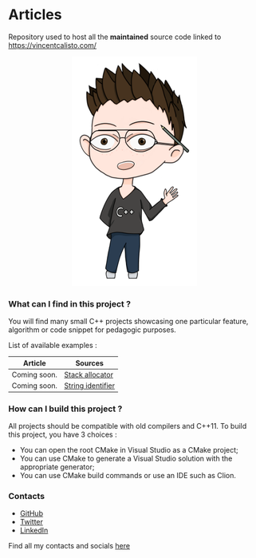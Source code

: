 # Articles

Repository used to host all the **maintained** source code linked to https://vincentcalisto.com/

<p align="center">
<img src="https://raw.githubusercontent.com/aredhele33/Articles/main/Press/drawing_article_doodle_hello.png" alt="Banner"/>
</p>

### What can I find in this project ?

You will find many small C++ projects showcasing one particular feature, algorithm or code snippet for
pedagogic purposes.

List of available examples :

| Article      | Sources                           |
|--------------|-----------------------------------|
| Coming soon. | <a href="https://github.com/aredhele33/Articles/tree/main/Article_StackAllocator"> Stack allocator  </a> |
| Coming soon. | <a href="https://github.com/aredhele33/Articles/tree/main/Article_StringIdentifier"> String identifier</a> |

### How can I build this project ?

All projects should be compatible with old compilers and C++11. To build this project, you have 3 choices :

* You can open the root CMake in Visual Studio as a CMake project;
* You can use CMake to generate a Visual Studio solution with the appropriate generator;
* You can use CMake build commands or use an IDE such as Clion.

### Contacts

* <a href="https://github.com/aredhele33/">GitHub</a>
* <a href="https://twitter.com/aredhele33">Twitter</a>
* <a href="https://www.linkedin.com/in/vincent-calisto/">LinkedIn</a>

Find all my contacts and socials <a href="https://vincentcalisto.com/me">here</a>

